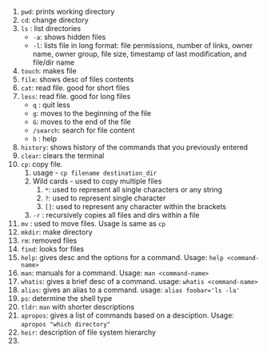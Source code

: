 1. `pwd`: prints working directory
2. `cd`: change directory
3. `ls` : list directories
	- `-a`: shows hidden files
	- `-l`: lists file in long format: file permissions, number of links, owner name, owner group, file size, timestamp of last modification, and file/dir name
4. `touch`: makes file
5. `file`: shows desc of files contents
6. `cat`: read file. good for short files
7. `less`: read file. good for long files
	- `q` : quit less
	- `g`: moves to the beginning of the file
	- `G`: moves to the end of the file
	- `/search`: search for file content
	- `h` : help
8. `history`: shows history of the commands that you previously entered
9. `clear`: clears the terminal
10. `cp`: copy file. 
	1. usage - `cp filename destination_dir`
	2. Wild cards - used to copy multiple files
		1. `*`: used to represent all single characters or any string
		2. `?`: used to represent single character
		3. `[]`: used to represent any character within the brackets
	3. `-r` : recursively copies all files and dirs within a file
11. `mv` : used to move files. Usage is same as `cp`
12. `mkdir`: make directory
13. `rm`: removed files
14. `find`: looks for files
15. `help`: gives desc and the options for a command. Usage: `help <command-name>`
16. `man`: manuals for a command. Usage: `man <command-name>`
17. `whatis`: gives a brief desc of a command. usage: `whatis <command-name>`
18. `alias`: gives an alias to a command. usage: `alias foobar='ls -la'`
19. `ps`: determine the shell type
20. `tldr`: `man` with shorter descriptions
21. `apropos`: gives a list of commands based on a desciption. Usage: `apropos "which directory"`
22. `heir`: description of file system hierarchy
23. 

